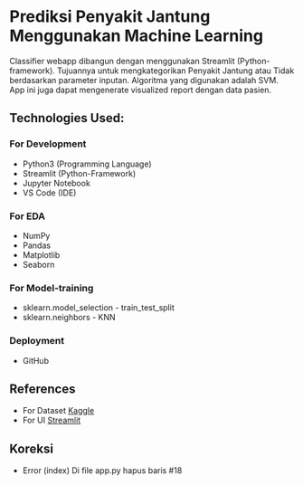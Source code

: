 # **Prediksi Penyakit Jantung Menggunakan Machine Learning**

Classifier webapp dibangun dengan menggunakan Streamlit (Python-framework). Tujuannya untuk mengkategorikan Penyakit Jantung atau Tidak berdasarkan parameter inputan. Algoritma yang digunakan adalah SVM. App ini juga dapat mengenerate visualized report dengan data pasien.

## **Technologies Used:**

### For Development

- Python3 (Programming Language)
- Streamlit (Python-Framework)
- Jupyter Notebook
- VS Code (IDE)

### For EDA

- NumPy
- Pandas
- Matplotlib
- Seaborn

### For Model-training

- sklearn.model_selection - train_test_split
- sklearn.neighbors - KNN

### Deployment

- GitHub

## References

- For Dataset [Kaggle](https://www.kaggle.com/)
- For UI [Streamlit](https://streamlit.io/)

## Koreksi

- Error (index)
  Di file app.py hapus baris #18
